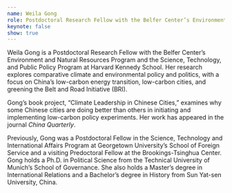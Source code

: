 ```yaml
---
name: Weila Gong
role: Postdoctoral Research Fellow with the Belfer Center’s Environment and Natural Resources Program and the Science, Technology, and Public Policy Program at Harvard Kennedy School
keynote: false
show: true
---
```


Weila Gong is a Postdoctoral Research Fellow with the Belfer Center’s Environment and Natural Resources Program and the Science, Technology, and Public Policy Program at Harvard Kennedy School. Her research explores comparative climate and environmental policy and politics, with a focus on China’s low-carbon energy transition, low-carbon cities, and greening the Belt and Road Initiative (BRI).

Gong’s book project, “Climate Leadership in Chinese Cities,” examines why some Chinese cities are doing better than others in initiating and implementing low-carbon policy experiments. Her work has appeared in the journal _China Quarterly_.

Previously, Gong was a Postdoctoral Fellow in the Science, Technology and International Affairs Program at Georgetown University’s School of Foreign Service and a visiting Predoctoral Fellow at the Brookings-Tsinghua Center. Gong holds a Ph.D. in Political Science from the Technical University of Munich’s School of Governance. She also holds a Master’s degree in International Relations and a Bachelor’s degree in History from Sun Yat-sen University, China.